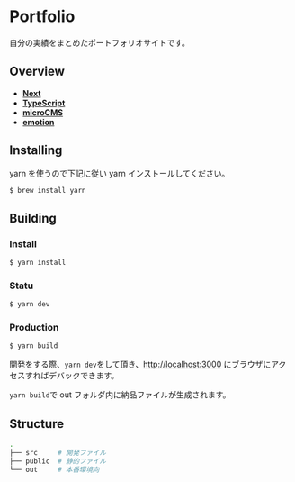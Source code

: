 # Portfolio

自分の実績をまとめたポートフォリオサイトです。

## Overview

- [**Next**](https://nextjs.org/)
- [**TypeScript**](https://github.com/microsoft/TypeScript)
- [**microCMS**](https://microcms.io/)
- [**emotion**](https://emotion.sh/docs/introduction)

## Installing

yarn を使うので下記に従い yarn インストールしてください。

```bash
$ brew install yarn
```

## Building

### Install

```bash
$ yarn install
```

### Statu

```bash
$ yarn dev
```

### Production

```bash
$ yarn build
```

開発をする際、`yarn dev`をして頂き、[http://localhost:3000](http://localhost:3000) にブラウザにアクセスすればデバックできます。

`yarn build`で out フォルダ内に納品ファイルが生成されます。

## Structure

```bash
.
├── src     # 開発ファイル
├── public  # 静的ファイル
└── out     # 本番環境向
```
